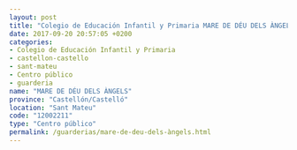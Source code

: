 ```yaml
---
layout: post
title: "Colegio de Educación Infantil y Primaria MARE DE DÉU DELS ÀNGELS"
date: 2017-09-20 20:57:05 +0200
categories:
- Colegio de Educación Infantil y Primaria
- castellon-castello
- sant-mateu
- Centro público
- guarderia
name: "MARE DE DÉU DELS ÀNGELS"
province: "Castellón/Castelló"
location: "Sant Mateu"
code: "12002211"
type: "Centro público"
permalink: /guarderias/mare-de-deu-dels-àngels.html
---
```

